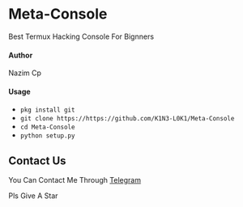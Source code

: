 # Meta-Console
Best Termux Hacking Console For Bignners

#### Author
Nazim Cp

#### Usage

* `pkg install git`
* `git clone https://https://github.com/K1N3-L0K1/Meta-Console`
* `cd Meta-Console`
* `python setup.py`

## Contact Us
You Can Contact Me Through [Telegram](https://t.me/NazimCp)

Pls Give A Star
